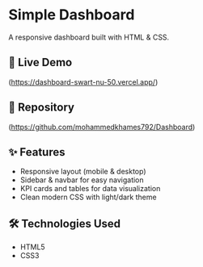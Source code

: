 # Simple Dashboard
A responsive dashboard built with HTML & CSS.

## 🔗 Live Demo
(https://dashboard-swart-nu-50.vercel.app/)

## 📂 Repository
(https://github.com/mohammedkhames792/Dashboard)
## ✨ Features
- Responsive layout (mobile & desktop)
- Sidebar & navbar for easy navigation
- KPI cards and tables for data visualization
- Clean modern CSS with light/dark theme

## 🛠️ Technologies Used
- HTML5
- CSS3



